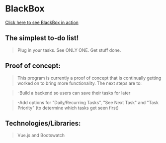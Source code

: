 # BlackBox
[Click here to see BlackBox in action](http://black-box-app.surge.sh/#/)

## The simplest to-do list!
>Plug in your tasks.
>See ONLY ONE.
>Get stuff done.

## Proof of concept:
>This program is currently a proof of concept that is continually getting worked on to bring more functionality.
>The next steps are to:

>-Build a backend so users can save their tasks for later

>-Add options for "Daily/Recurring Tasks", "See Next Task" and "Task Priority" (to determine which tasks get seen first)

## Technologies/Libraries:
>Vue.js and Bootswatch



